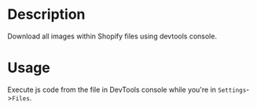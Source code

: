# Description
Download all images within Shopify files using devtools console.

# Usage
Execute js code from the file in DevTools console while you're in `Settings`->`Files`.
